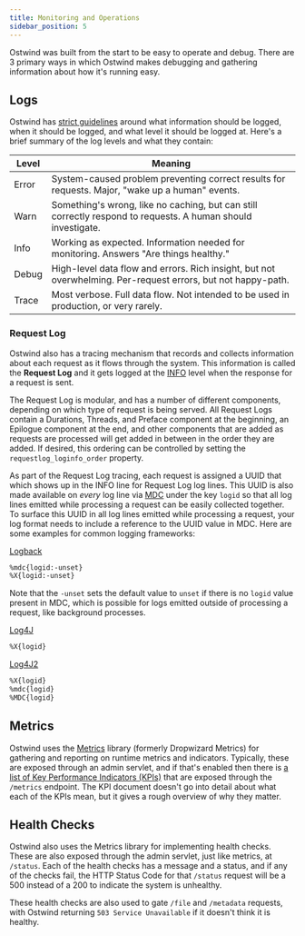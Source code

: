 ```yaml
---
title: Monitoring and Operations
sidebar_position: 5
---
```


[//]: # (Copyright 2024 Jiaqi Liu)

[//]: # (Licensed under the Apache License, Version 2.0 &#40;the "License"&#41;;)
[//]: # (you may not use this file except in compliance with the License.)
[//]: # (You may obtain a copy of the License at)

[//]: # (    http://www.apache.org/licenses/LICENSE-2.0)

[//]: # (Unless required by applicable law or agreed to in writing, software)
[//]: # (distributed under the License is distributed on an "AS IS" BASIS,)
[//]: # (WITHOUT WARRANTIES OR CONDITIONS OF ANY KIND, either express or implied.)
[//]: # (See the License for the specific language governing permissions and)
[//]: # (limitations under the License.)

Ostwind was built from the start to be easy to operate and debug. There are 3 primary ways in which Ostwind makes
debugging and gathering information about how it's running easy.

Logs
----

Ostwind has [strict guidelines](logging-guidelines) around
what information should be logged, when it should be logged, and what level it should be logged at. Here's a brief
summary of the log levels and what they contain:

| Level | Meaning                                                                                                      |
| ----- | ------------------------------------------------------------------------------------------------------------ |
| Error | System-caused problem preventing correct results for requests. Major, "wake up a human" events.              |
| Warn  | Something's wrong, like no caching, but can still correctly respond to requests. A human should investigate. |
| Info  | Working as expected. Information needed for monitoring. Answers "Are things healthy."                        |
| Debug | High-level data flow and errors. Rich insight, but not overwhelming. Per-request errors, but not happy-path. |
| Trace | Most verbose. Full data flow. Not intended to be used in production, or very rarely.                         |

### Request Log

Ostwind also has a tracing mechanism that records and collects information about each request as it flows through the
system. This information is called the **Request Log** and it gets logged at the [INFO](logging-guidelines#Info) level
when the response for a request is sent.

The Request Log is modular, and has a number of different components, depending on which type of request is being
served. All Request Logs contain a Durations, Threads, and Preface component at the beginning, an Epilogue component at
the end, and other components that are added as requests are processed will get added in between in the order they are
added. If desired, this ordering can be controlled by setting the `requestlog_loginfo_order` property.

As part of the Request Log tracing, each request is assigned a UUID that which shows up in the INFO line for Request Log
log lines. This UUID is also made available on _every_ log line via [MDC](http://www.slf4j.org/api/org/slf4j/MDC.html)
under the key `logid` so that all log lines emitted while processing a request can be easily collected together. To
surface this UUID in all log lines emitted while processing a request, your log format needs to include a reference to
the UUID value in MDC. Here are some examples for common logging frameworks:

[Logback](http://logback.qos.ch/manual/layouts.html#mdc)

```bash
%mdc{logid:-unset}
%X{logid:-unset}
```

Note that the `-unset` sets the default value to `unset` if there is no `logid` value present in MDC, which is possible
for logs emitted outside of processing a request, like background processes.

[Log4J](https://logging.apache.org/log4j/1.2/apidocs/org/apache/log4j/PatternLayout.html)

```bash
%X{logid}
```

[Log4J2](https://logging.apache.org/log4j/2.x/manual/layouts.html)

```bash
%X{logid}
%mdc{logid}
%MDC{logid}
```

Metrics
-------

Ostwind uses the [Metrics](http://metrics.dropwizard.io/) library (formerly Dropwizard Metrics) for gathering and
reporting on runtime metrics and indicators. Typically, these are exposed through an admin servlet, and if that's
enabled then there is [a list of Key Performance Indicators (KPIs)](kpi) that are exposed through the `/metrics`
endpoint. The KPI document doesn't go into detail about what each of the KPIs mean, but it gives a rough overview of why
they matter.

Health Checks
-------------

Ostwind also uses the Metrics library for implementing health checks. These are also exposed through the admin servlet,
just like metrics, at `/status`. Each of the health checks has a message and a status, and if any of the checks fail,
the HTTP Status Code for that `/status` request will be a 500 instead of a 200 to indicate the system is unhealthy.

These health checks are also used to gate `/file` and `/metadata` requests, with Ostwind returning
`503 Service Unavailable` if it doesn't think it is healthy.
